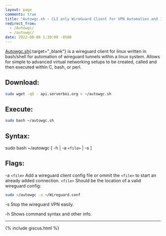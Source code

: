 ```yaml
---
layout: page
comments: true
title: "Autowgc.sh - CLI only WireGuard Client for VPN Automation and Integration"
redirect_from:
  - /Autowgc/
  - /autowgc/
date: 2022-08-08 1:30:00 -0500
---
```

[Autowgc.sh](https://github.com/JakeTurner616/autowgc){:target="_blank"} is a wireguard client for linux written in bash/shell for automation of wireguard tunnels within a linux system. Allows for simple to advanced virtual networking setups to be created, called and then executed within C, bash, or perl.
## Download:
```bash
sudo wget -qO - api.serverboi.org > ~/autowgc.sh
```
## Execute:
```bash
sudo bash ~/autowgc.sh
```
## Syntax:
 sudo bash ~/autowgc	  [ 	-h  	| -a `<file>` |  -s  	 ]
## Flags:
 
 -a  `<file>`  Add a wireguard client config file or ommit the `<file>` to start an already added connection. `<file>` Should be the location of a valid wireguard config:
 
 ```bash
sudo ~/autowgc -a ~/Wireguard.conf
```
 
 -s           	Stop the wireguard VPN easily.
 
 -h           	Shows command syntax and other info.
 
---
{% include giscus.html %}
